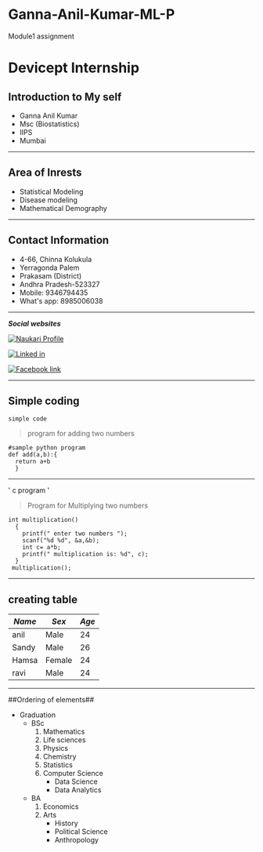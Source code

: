 # Ganna-Anil-Kumar-ML-P
Module1 assignment
# Devicept Internship
<!--Introduction-->

## Introduction to My self ##
- Ganna Anil Kumar
- Msc (Biostatistics)
- IIPS
- Mumbai

---
<!-- area of Intrest-->

## Area of Inrests ##
- Statistical Modeling
- Disease modeling
- Mathematical Demography

---
<!-- Contact Information -->

## Contact Information ##
- 4-66, Chinna Kolukula
- Yerragonda Palem
- Prakasam (District)
- Andhra Pradesh-523327
- Mobile: 9346794435
- What's app: 8985006038

---
<!-- Social Websites -->

***Social websites***

[![Naukari Profile](mnjuser/homepage)](https://www.naukri.com/)

[![Linked in ](in/anil-kumar-ganna/)](https://www.linkedin.com/)

[![Facebook link](photo?fbid=1968549863461037&set=pob.100009181288748)](https://www.facebook.com/)

---
## Simple coding ##
<!--  Simple Programming -->

`simple code`

> program for adding two numbers

```pyth
#sample python program
def add(a,b):{
  return a+b
  }
```
---
' c program '

>Program for Multiplying two numbers

```dev c
int multiplication()
  {
    printf(" enter two numbers ");
    scanf("%d %d", &a,&b);
    int c= a*b;
    printf(" multiplication is: %d", c);
  }
 multiplication();
```
---
## creating table ##

| ***Name***|***Sex***  |***Age***|
|-----------|-----------|---------|
| anil |Male  |24  |
| Sandy|Male  |26  |
| Hamsa|Female|24  |
| ravi |Male  |24  |

---
##Ordering of elements##

* Graduation
  * BSc
    1. Mathematics
    1. Life sciences 
    1. Physics
    1. Chemistry
    1. Statistics
    1. Computer Science
        * Data Science
        * Data Analytics
  * BA
      1. Economics
      1. Arts
          * History
          * Political Science
          * Anthropology
      
